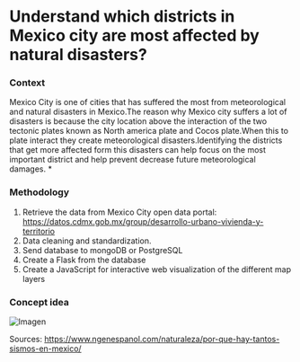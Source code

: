 # Understand which districts in Mexico city are most affected by natural disasters?
### Context
Mexico City is one of cities that has suffered the most from meteorological and natural disasters in Mexico.The reason why Mexico city suffers a lot of disasters is because the city location above the interaction of the two tectonic plates known as North america plate and Cocos plate.When this to plate interact they create meteorological disasters.Identifying the districts that get more affected form this disasters can help focus on the most important district and help prevent decrease future meteorological damages. *

### Methodology
1) Retrieve the data from Mexico City open data portal: https://datos.cdmx.gob.mx/group/desarrollo-urbano-vivienda-y-territorio
2) Data cleaning and standardization. 
3) Send database to mongoDB or PostgreSQL
4) Create a Flask from the database
5) Create a JavaScript for interactive web visualization of the different map layers

### Concept idea
![Imagen](https://github.com/Robie94/Disasters-mxcity/blob/main/Captura%20de%20Pantalla%202021-07-13%20a%20la(s)%2023.43.34.png)



Sources:
https://www.ngenespanol.com/naturaleza/por-que-hay-tantos-sismos-en-mexico/
